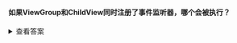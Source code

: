 #### 如果ViewGroup和ChildView同时注册了事件监听器，哪个会被执行？

<details>
<summary>查看答案</summary>
<pre>
childView的事件监听器
</pre>
</details>
